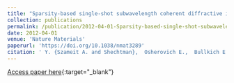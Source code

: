 ```yaml
---
title: "Sparsity-based single-shot subwavelength coherent diffractive imaging"
collection: publications
permalink: /publication/2012-04-01-Sparsity-based-single-shot-subwavelength-coherent-diffractive-imaging
date: 2012-04-01
venue: 'Nature Materials'
paperurl: 'https://doi.org/10.1038/nmat3289'
citation: ' Y. {Szameit A. and Shechtman},  Osherovich E.,  Bullkich E.,  Sidorenko P.,  Dana H.,  Steiner S.,  Kley B.,  Gazit S.,  Cohen-Hyams T.,  Shoham S.,  Zibulevsky M.,  Yavneh I.,  Eldar C.,  Cohen O.,  Segev M, &quot;Sparsity-based single-shot subwavelength coherent diffractive imaging.&quot; Nature Materials, 2012.'
---
```

[Access paper here](https://doi.org/10.1038/nmat3289){:target="_blank"}
